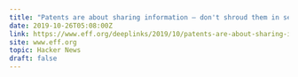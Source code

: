 ```yaml
---
title: "Patents are about sharing information – don't shroud them in secrecy"
date: 2019-10-26T05:08:00Z
link: https://www.eff.org/deeplinks/2019/10/patents-are-about-sharing-information-public-dont-shroud-them-secrecy?utm_medium=RSS&utm_source=hune
site: www.eff.org
topic: Hacker News
draft: false
---
```

